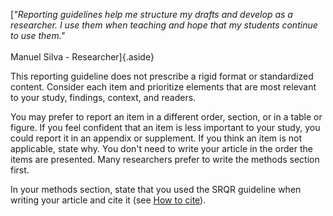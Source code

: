 [_"Reporting guidelines help me structure my drafts and develop as a researcher. I use them when teaching and hope that my students continue to use them."<br><br>_ Manuel Silva - Researcher]{.aside}

This reporting guideline does not prescribe a rigid format or standardized content. Consider each item and prioritize elements that are most relevant to your study, findings, context, and readers.

You may prefer to report an item in a different order, section, or in a table or figure. If you feel confident that an item is less important to your study, you could report it in an appendix or supplement. If you think an item is not applicable, state why. You don't need to write your article in the order the items are presented. Many researchers prefer to write the methods section first.

In your methods section, state that you used the SRQR guideline when writing your article and cite it (see [How to cite](#citation)).